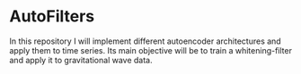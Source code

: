 # AutoFilters
In this repository I will implement different autoencoder architectures and apply them to time series. Its main objective will be to train a whitening-filter and apply it to gravitational wave data.
